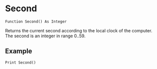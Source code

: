 <!--time-->
Second
======

```eppabasic
Function Second() As Integer
```

Returns the current second according to the local clock of the computer.
The second is an integer in range 0..59.

Example
---------
```eppabasic
Print Second()
```
